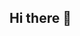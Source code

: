 ## Hi there 👋

<!--
**HardikShreays/HardikShreays** is a ✨ _special_ ✨ repository because its `README.md` (this file) appears on your GitHub profile.

Here are some ideas to get you started:

- 🔭 I’m currently working on Learningn New things...
- 🌱 I’m currently learning: Pursuing BTECH from NST ...
- 👯 I’m looking to collaborate on interesting Python Projects...
- 🤔 I’m looking for help with Learning new techs...
- 💬 Ask me about ...
- 📫 How to reach me: By social links given in bio...
- 😄 Pronouns:he/him ...
- ⚡ Fun fact: I can play table
              I cook (Code,Food)...
-->
